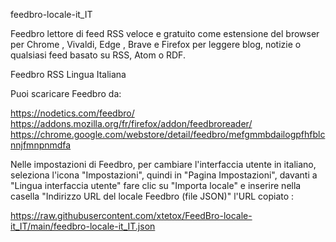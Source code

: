 feedbro-locale-it_IT

Feedbro lettore di feed RSS veloce e gratuito come estensione del browser per Chrome , Vivaldi, Edge , Brave e Firefox per leggere blog, notizie o qualsiasi feed basato su RSS, Atom o RDF.


Feedbro RSS Lingua Italiana

Puoi scaricare Feedbro da:

https://nodetics.com/feedbro/
https://addons.mozilla.org/fr/firefox/addon/feedbroreader/
https://chrome.google.com/webstore/detail/feedbro/mefgmmbdailogpfhfblcnnjfmnpnmdfa



Nelle impostazioni di Feedbro, per cambiare l'interfaccia utente in italiano, seleziona l'icona "Impostazioni", quindi in "Pagina Impostazioni",
davanti a "Lingua interfaccia utente" fare clic su "Importa locale" e inserire nella casella "Indirizzo URL del locale Feedbro (file JSON)" l'URL copiato :

https://raw.githubusercontent.com/xtetox/FeedBro-locale-it_IT/main/feedbro-locale-it_IT.json

